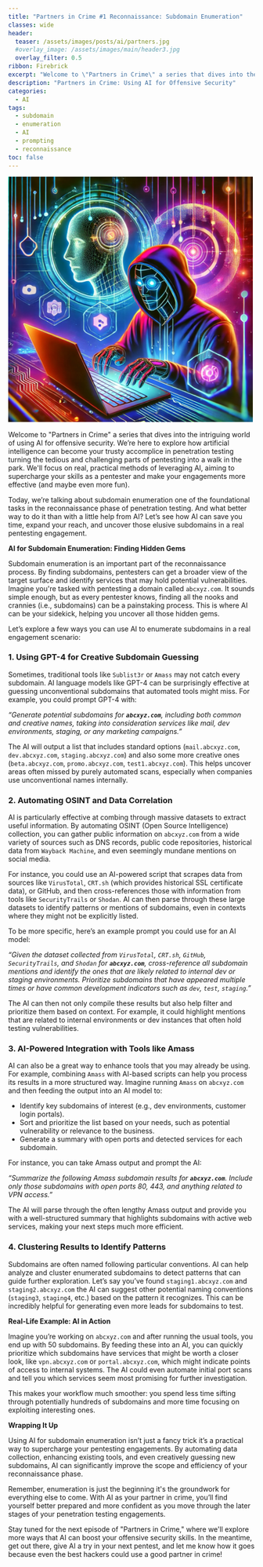 ```yaml
---
title: "Partners in Crime #1 Reconnaissance: Subdomain Enumeration"
classes: wide
header:  
  teaser: /assets/images/posts/ai/partners.jpg
  #overlay_image: /assets/images/main/header3.jpg
  overlay_filter: 0.5
ribbon: Firebrick
excerpt: "Welcome to \"Partners in Crime\" a series that dives into the intriguing world of using AI for offensive security. We’re here to explore how artificial intelligence can become your trusty accomplice in penetration testing—turning the tedious and challenging parts of pentesting into a walk in the park. We'll focus on real, practical methods of leveraging AI, aiming to supercharge your skills as a pentester and make your engagements more effective (and maybe even more fun)."
description: "Partners in Crime: Using AI for Offensive Security"
categories:
  - AI
tags:
  - subdomain
  - enumeration
  - AI
  - prompting
  - reconnaissance
toc: false
---
```


<img src="/assets/images/posts/ai/partners.jpg" alt="Partners in Crime" width="500" class="align-center">

Welcome to "Partners in Crime" a series that dives into the intriguing world of using AI for offensive security. We’re here to explore how artificial intelligence can become your trusty accomplice in penetration testing turning the tedious and challenging parts of pentesting into a walk in the park. We'll focus on real, practical methods of leveraging AI, aiming to supercharge your skills as a pentester and make your engagements more effective (and maybe even more fun).

Today, we’re talking about subdomain enumeration one of the foundational tasks in the reconnaissance phase of penetration testing. And what better way to do it than with a little help from AI? Let’s see how AI can save you time, expand your reach, and uncover those elusive subdomains in a real pentesting engagement.

**AI for Subdomain Enumeration: Finding Hidden Gems**

Subdomain enumeration is an important part of the reconnaissance process. By finding subdomains, pentesters can get a broader view of the target surface and identify services that may hold potential vulnerabilities. Imagine you're tasked with pentesting a domain called `abcxyz.com`. It sounds simple enough, but as every pentester knows, finding all the nooks and crannies (i.e., subdomains) can be a painstaking process. This is where AI can be your sidekick, helping you uncover all those hidden gems.

Let’s explore a few ways you can use AI to enumerate subdomains in a real engagement scenario:

### 1. Using GPT-4 for Creative Subdomain Guessing

Sometimes, traditional tools like `Sublist3r` or `Amass` may not catch every subdomain. AI language models like GPT-4 can be surprisingly effective at guessing unconventional subdomains that automated tools might miss. For example, you could prompt GPT-4 with:

*“Generate potential subdomains for **`abcxyz.com`**, including both common and creative names, taking into consideration services like mail, dev environments, staging, or any marketing campaigns.”*

The AI will output a list that includes standard options (`mail.abcxyz.com`, `dev.abcxyz.com`, `staging.abcxyz.com`) and also some more creative ones (`beta.abcxyz.com`, `promo.abcxyz.com`, `test1.abcxyz.com`). This helps uncover areas often missed by purely automated scans, especially when companies use unconventional names internally.

### 2. Automating OSINT and Data Correlation

AI is particularly effective at combing through massive datasets to extract useful information. By automating OSINT (Open Source Intelligence) collection, you can gather public information on `abcxyz.com` from a wide variety of sources such as DNS records, public code repositories, historical data from `Wayback Machine`, and even seemingly mundane mentions on social media.

For instance, you could use an AI-powered script that scrapes data from sources like `VirusTotal`, `CRT.sh` (which provides historical SSL certificate data), or GitHub, and then cross-references those with information from tools like `SecurityTrails` or `Shodan`. AI can then parse through these large datasets to identify patterns or mentions of subdomains, even in contexts where they might not be explicitly listed.

To be more specific, here’s an example prompt you could use for an AI model:

*“Given the dataset collected from `VirusTotal`, `CRT.sh`, `GitHub`, `SecurityTrails`, and `Shodan` for **`abcxyz.com`**, cross-reference all subdomain mentions and identify the ones that are likely related to internal dev or staging environments. Prioritize subdomains that have appeared multiple times or have common development indicators such as `dev`, `test`, `staging`.”*

The AI can then not only compile these results but also help filter and prioritize them based on context. For example, it could highlight mentions that are related to internal environments or dev instances that often hold testing vulnerabilities.

### 3. AI-Powered Integration with Tools like Amass

AI can also be a great way to enhance tools that you may already be using. For example, combining `Amass` with AI-based scripts can help you process its results in a more structured way. Imagine running `Amass` on `abcxyz.com` and then feeding the output into an AI model to:

- Identify key subdomains of interest (e.g., dev environments, customer login portals).
- Sort and prioritize the list based on your needs, such as potential vulnerability or relevance to the business.
- Generate a summary with open ports and detected services for each subdomain.

For instance, you can take Amass output and prompt the AI:

*“Summarize the following Amass subdomain results for **`abcxyz.com`**. Include only those subdomains with open ports 80, 443, and anything related to VPN access.”*

The AI will parse through the often lengthy Amass output and provide you with a well-structured summary that highlights subdomains with active web services, making your next steps much more efficient.

### 4. Clustering Results to Identify Patterns

Subdomains are often named following particular conventions. AI can help analyze and cluster enumerated subdomains to detect patterns that can guide further exploration. Let’s say you’ve found `staging1.abcxyz.com` and `staging2.abcxyz.com` the AI can suggest other potential naming conventions (`staging3`, `staging4`, etc.) based on the pattern it recognizes. This can be incredibly helpful for generating even more leads for subdomains to test.

**Real-Life Example: AI in Action**

Imagine you’re working on `abcxyz.com` and after running the usual tools, you end up with 50 subdomains. By feeding these into an AI, you can quickly prioritize which subdomains have services that might be worth a closer look, like `vpn.abcxyz.com` or `portal.abcxyz.com`, which might indicate points of access to internal systems. The AI could even automate initial port scans and tell you which services seem most promising for further investigation.

This makes your workflow much smoother: you spend less time sifting through potentially hundreds of subdomains and more time focusing on exploiting interesting ones.

**Wrapping It Up**

Using AI for subdomain enumeration isn’t just a fancy trick it’s a practical way to supercharge your pentesting engagements. By automating data collection, enhancing existing tools, and even creatively guessing new subdomains, AI can significantly improve the scope and efficiency of your reconnaissance phase.

Remember, enumeration is just the beginning it's the groundwork for everything else to come. With AI as your partner in crime, you’ll find yourself better prepared and more confident as you move through the later stages of your penetration testing engagements.

Stay tuned for the next episode of "Partners in Crime," where we'll explore more ways that AI can boost your offensive security skills. In the meantime, get out there, give AI a try in your next pentest, and let me know how it goes because even the best hackers could use a good partner in crime!
